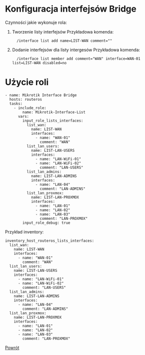 Konfiguracja interfejsów Bridge
=========



Czynności jakie wykonuje rola:

1. Tworzenie listy interfejsów
  Przykładowa komenda:
    ```
      /interface list add name=LIST-WAN comment=""
    ```
2. Dodanie interfejsów dla listy intergesów
  Przykładowa komenda:
    ```
      /interface list member add comment="WAN" interface=WAN-01 list=LIST-WAN disabled=no
    ```

Użycie roli
=========

```
- name: Mikrotik Interface Bridge
  hosts: routeros
  tasks:
    - include_role:
        name: Mikrotik-Interface-List
      vars:
        input_role_lists_interfaces:
          list_wan:
            name: LIST-WAN
            interfaces:
              - name: "WAN-01"
                comment: "WAN"
          list_lan_users:
            name: LIST-LAN-USERS
            interfaces:
              - name: "LAN-WiFi-01"
              - name: "LAN-WiFi-02"
                comment: "LAN-USERS"
          list_lan_admins:
            name: LIST-LAN-ADMINS
            interfaces:
              - name: "LAN-04"
                comment: "LAN-ADMINS"
          list_lan_proxmox:
            name: LIST-LAN-PROXMOX
            interfaces:
              - name: "LAN-01"
              - name: "LAN-02"
              - name: "LAN-03"
                comment: "LAN-PROXMOX"
        input_role_debug: true
```


Przykład inventory:
```
inventory_host_routeros_lists_interfaces:
  list_wan:
    name: LIST-WAN
    interfaces:
      - name: "WAN-01"
        comment: "WAN"
  list_lan_users:
    name: LIST-LAN-USERS
    interfaces:
      - name: "LAN-WiFi-01"
      - name: "LAN-WiFi-02"
        comment: "LAN-USERS"
  list_lan_admins:
    name: LIST-LAN-ADMINS
    interfaces:
      - name: "LAN-04"
        comment: "LAN-ADMINS"
  list_lan_proxmox:
    name: LIST-LAN-PROXMOX
    interfaces:
      - name: "LAN-01"
      - name: "LAN-02"
      - name: "LAN-03"
        comment: "LAN-PROXMOX"
```


[Powrót](../../README.md)